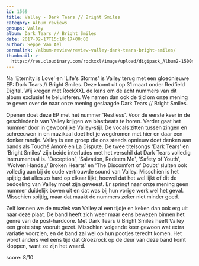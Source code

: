 ```yaml
---
id: 1569
title: Valley - Dark Tears // Bright Smiles
category: Album reviews
groups: Valley
album: Dark Tears // Bright Smiles
date: 2017-02-17T15:18:17+00:00
author: Seppe Van Ael
permalink: /album-review/review-valley-dark-tears-bright-smiles/
thumbnail: >-
  https://res.cloudinary.com/rockxxl/image/upload/digipack_Album2-1500x1500-1.jpg
---
```

Na 'Eternity is Love' en 'Life's Storms' is Valley terug met een gloednieuwe EP: Dark Tears // Bright Smiles. Deze komt uit op 31 maart onder Redfield Digital. Wij kregen met RockXXL de kans om de acht nummers van dit album exclusief te beluisteren. We namen dan ook de tijd om onze mening te geven over de naar onze mening geslaagde Dark Tears // Bright Smiles.

Openen doet deze EP met het nummer 'Restless'. Voor de eerste keer in de geschiedenis van Valley krijgen we blastbeats te horen. Verder gaat het nummer door in gewoonlijke Valley-stijl. De vocals zitten tussen zingen en schreeuwen in en muzikaal doet het je wegdromen met hier en daar een donker randje. Valley is een groep die ons steeds opnieuw doet denken aan bands als Touché Amoré en La Dispute. De twee titelsongs 'Dark Tears' en 'Bright Smiles' zijn beide interludes met het verschil dat Dark Tears volledig instrumentaal is. 'Deception', 'Salvation, Redeem Me', 'Safety of Youth', 'Wolven Hands // Broken Hearts' en 'The Discomfort of Doubt' sluiten ook volledig aan bij de oude vertrouwde sound van Valley. Misschien is het spijtig dat alles zo hard op elkaar lijkt, hoewel dat het wel lijkt of dit de bedoeling van Valley moet zijn geweest. Er springt naar onze mening geen nummer duidelijk boven uit en dat was bij hun vorige werk wel het geval. Misschien spijtig, maar dat maakt de nummers zeker niet minder goed.

Zelf kennen we de muziek van Valley al een tijdje en keken dan ook erg uit naar deze plaat. De band heeft zich weer maar eens bewezen binnen het genre van de post-hardcore. Met Dark Tears // Bright Smiles heeft Valley een grote stap vooruit gezet. Misschien volgende keer gewoon wat extra variatie voorzien, en de band zal wel op hun pootjes terecht komen. Het wordt anders wel eens tijd dat Groezrock op de deur van deze band komt kloppen, want ze zijn het waard.

score: 8/10

